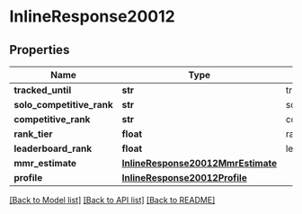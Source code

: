 # InlineResponse20012

## Properties
Name | Type | Description | Notes
------------ | ------------- | ------------- | -------------
**tracked_until** | **str** | tracked_until | [optional] 
**solo_competitive_rank** | **str** | solo_competitive_rank | [optional] 
**competitive_rank** | **str** | competitive_rank | [optional] 
**rank_tier** | **float** | rank_tier | [optional] 
**leaderboard_rank** | **float** | leaderboard_rank | [optional] 
**mmr_estimate** | [**InlineResponse20012MmrEstimate**](InlineResponse20012MmrEstimate.md) |  | [optional] 
**profile** | [**InlineResponse20012Profile**](InlineResponse20012Profile.md) |  | [optional] 

[[Back to Model list]](../README.md#documentation-for-models) [[Back to API list]](../README.md#documentation-for-api-endpoints) [[Back to README]](../README.md)


